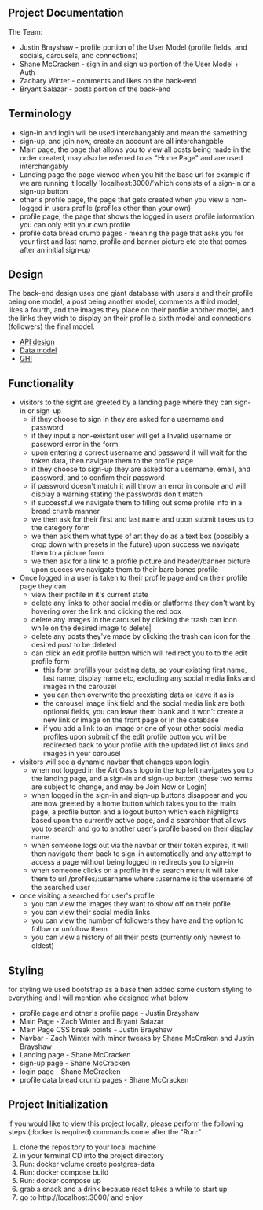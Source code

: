 ## Project Documentation

The Team:

- Justin Brayshaw - profile portion of the User Model (profile fields, and socials, carousels, and connections)
- Shane McCracken - sign in and sign up portion of the User Model + Auth
- Zachary Winter - comments and likes on the back-end
- Bryant Salazar - posts portion of the back-end

## Terminology

- sign-in and login will be used interchangably and mean the samething
- sign-up, and join now, create an account are all interchangable
- Main page, the page that allows you to view all posts being made in the order created, may also be referred to as "Home Page" and are used interchangably
- Landing page the page viewed when you hit the base url for example if we are running it locally 'localhost:3000/'which consists of a sign-in or a sign-up button
- other's profile page, the page that gets created when you view a non-logged in users profile (profiles other than your own)
- profile page, the page that shows the logged in users profile information you can only edit your own profile
- profile data bread crumb pages - meaning the page that asks you for your first and last name, profile and banner picture etc etc that comes after an initial sign-up

## Design

The back-end design uses one giant database with users's and their profile being one model, a post being another model,
comments a third model, likes a fourth, and the images they place on their profile another model, and the links they wish to display on their profile a sixth model
and connections (followers) the final model.

- [API design](docs/apis.md)
- [Data model](docs/data-model.md)
- [GHI](docs/ghi.md)

## Functionality

- visitors to the sight are greeted by a landing page where they can sign-in or sign-up
  - if they choose to sign in they are asked for a username and password
  - if they input a non-existant user will get a Invalid username or password error in the form
  - upon entering a correct username and password it will wait for the token data, then navigate them to the profile page
  - if they choose to sign-up they are asked for a username, email, and password, and to confirm their password
  - if password doesn't match it will throw an error in console and will display a warning stating the passwords don't match
  - if successful we navigate them to filling out some profile info in a bread crumb manner
  - we then ask for their first and last name and upon submit takes us to the category form
  - we then ask them what type of art they do as a text box (possibly a drop down with presets in the future) upon success we navigate them to a picture form
  - we then ask for a link to a profile picture and header/banner picture upon succes we navigate them to their bare bones profile
- Once logged in a user is taken to their profile page and on their profile page they can
  - view their profile in it's current state
  - delete any links to other social media or platforms they don't want by hovering over the link and clicking the red box
  - delete any images in the carousel by clicking the trash can icon while on the desired image to delete|
  - delete any posts they've made by clicking the trash can icon for the desired post to be deleted
  - can click an edit profile button which will redirect you to to the edit profile form
    - this form prefills your existing data, so your existing first name, last name, display name etc, excluding any social media links and images in the carousel
    - you can then overwrite the preexisting data or leave it as is
    - the carousel image link field and the social media link are both optional fields, you can leave them blank and it won't create a new link or image on the front page or in the database
    - if you add a link to an image or one of your other social media profiles upon submit of the edit profile button you will be redirected back to your profile with the updated list of links and images in your carousel
- visitors will see a dynamic navbar that changes upon login,
  - when not logged in the Art Oasis logo in the top left navigates you to the landing page, and a sign-in and sign-up button (these two terms are subject to change, and may be Join Now or Login)
  - when logged in the sign-in and sign-up buttons disappear and you are now greeted by a home button which takes you to the main page,
    a profile button and a logout button which each highlights based upon the currently active page, and a searchbar that allows you to search and go to another user's profile based on their display name.
  - when someone logs out via the navbar or their token expires, it will then navigate them back to sign-in automatically and any attempt to access a page without being logged in redirects you to sign-in
  - when someone clicks on a profile in the search menu it will take them to url /profiles/:username where :username is the username of the searched user
- once visiting a searched for user's profile
  - you can view the images they want to show off on their pofile
  - you can view their social media links
  - you can view the number of followers they have and the option to follow or unfollow them
  - you can view a history of all their posts (currently only newest to oldest)

## Styling

for styling we used bootstrap as a base then added some custom styling to everything and I will mention who designed what below

- profile page and other's profile page - Justin Brayshaw
- Main Page - Zach Winter and Bryant Salazar
- Main Page CSS break points - Justin Brayshaw
- Navbar - Zach Winter with minor tweaks by Shane McCraken and Justin Brayshaw
- Landing page - Shane McCracken
- sign-up page - Shane McCracken
- login page - Shane McCracken
- profile data bread crumb pages - Shane McCracken

## Project Initialization

if you would like to view this project locally, please perform the following steps (docker is required)
commands come after the "Run:"

1. clone the repository to your local machine
2. in your terminal CD into the project directory
3. Run: docker volume create postgres-data
4. Run: docker compose build
5. Run: docker compose up
6. grab a snack and a drink because react takes a while to start up
7. go to http://localhost:3000/ and enjoy
